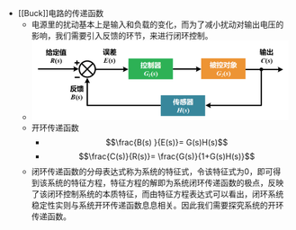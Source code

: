 
- [[Buck]]电路的传递函数
	- 电源里的扰动基本上是输入和负载的变化，而为了减小扰动对输出电压的影响，我们需要引入反馈的环节，来进行闭环控制。
	- ![image.png](../assets/image_1729214205616_0.png)
	- 开环传递函数
		- $$\frac{B(s) }{E(s)}= G(s)H(s)$$
		- $$\frac{C(s)}{R(s)}= \frac{G(s)}{1+G(s)H(s)}$$
	- 闭环传递函数的分母表达式称为系统的特征式，令该特征式为0，即可得到该系统的特征方程，特征方程的解即为系统闭环传递函数的极点，反映了该闭环控制系统的本质特征，而由特征方程表达式可以看出，闭环系统稳定性实则与系统开环传递函数息息相关。因此我们需要探究系统的开环传递函数。

